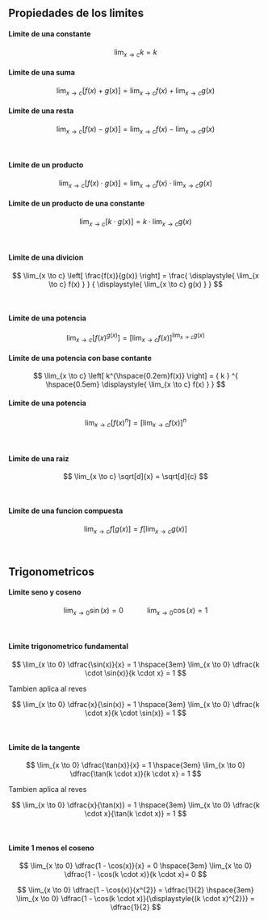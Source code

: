 ## Propiedades de los limites

#### Limite de una constante 

$$
    \lim_{x \to c} k = k
$$

#### Limite de una suma

$$
    \lim_{x \to c} \left[f(x) + g(x) \right] = 
    \lim_{x \to c} f(x) 
    +
    \lim_{x \to c} g(x)
$$

#### Limite de una resta

$$
    \lim_{x \to c} \left[f(x) - g(x) \right] = 
    \lim_{x \to c} f(x) 
    -
    \lim_{x \to c} g(x)
$$

<br>

#### Limite de un producto

$$
    \lim_{x \to c} \left[f(x) \cdot g(x) \right] = 
    \lim_{x \to c} f(x) 
    \cdot
    \lim_{x \to c} g(x)
$$

#### Limite de un producto de una constante

$$
    \lim_{x \to c} \left[k \cdot g(x) \right] = 
    k \cdot \lim_{x \to c} g(x)
$$

<br>

#### Limite de una divicion

$$
    \lim_{x \to c} \left[ \frac{f(x)}{g(x)} \right] 
    =
    \frac{
        \displaystyle{ \lim_{x \to c} f(x) }
    }
    {
        \displaystyle{ \lim_{x \to c} g(x) }
    }   
$$

<br>

#### Limite de una potencia

$$
    \lim_{x \to c} \left[ f(x)^{g(x)} \right] = 
    \left[ 
        \lim_{x \to c} f(x)
    \right]
    ^{
        \displaystyle{
            \lim_{x \to c} g(x) 
        } 
    }  
$$

#### Limite de una potencia con base contante

$$
    \lim_{x \to c} \left[ k^{\hspace{0.2em}f(x)} \right] = 
    {
        k
    }
    ^{
        \hspace{0.5em}
        \displaystyle{
            \lim_{x \to c} f(x) 
        } 
    }  
$$

#### Limite de una potencia

$$
    \lim_{x \to c} \left[ f(x)^{n} \right] = 
    \left[ 
        \lim_{x \to c} f(x)
    \right]
    ^{n}  
$$

<br>

#### Limite de una raiz

$$
    \lim_{x \to c} \sqrt[d]{x} = \sqrt[d]{c}
$$

<br>

#### Limite de una funcion compuesta

$$
    \lim_{x \to c} f \left[g(x) \right] = 
    f \left[ 
        \lim_{x \to c} g(x)
    \right]
$$

<br>


## Trigonometricos

#### Limite seno y coseno

$$
    \lim_{x \to 0} \sin(x) = 0
    \hspace{3em}
    \lim_{x \to 0} \cos(x) = 1
$$

<br>

#### Limite trigonometrico fundamental

$$
    \lim_{x \to 0} \dfrac{\sin(x)}{x} = 1
    \hspace{3em}
    \lim_{x \to 0} \dfrac{k \cdot \sin(x)}{k \cdot x} = 1
$$

Tambien aplica al reves

$$
    \lim_{x \to 0} \dfrac{x}{\sin(x)} = 1
    \hspace{3em}
    \lim_{x \to 0} \dfrac{k \cdot x}{k \cdot \sin(x)} = 1
$$

<br>

#### Limite de la tangente

$$
    \lim_{x \to 0} \dfrac{\tan(x)}{x} = 1
    \hspace{3em}
    \lim_{x \to 0} \dfrac{\tan(k \cdot x)}{k \cdot x} = 1
$$

Tambien aplica al reves

$$
    \lim_{x \to 0} \dfrac{x}{\tan(x)} = 1
    \hspace{3em}
    \lim_{x \to 0} \dfrac{k \cdot x}{\tan(k \cdot x)} = 1
$$ 


<br>

#### Limite 1 menos el coseno

$$
    \lim_{x \to 0} \dfrac{1 - \cos(x)}{x} = 0
    \hspace{3em}
    \lim_{x \to 0} \dfrac{1 - \cos(k \cdot x)}{k \cdot x}= 0
$$

$$
    \lim_{x \to 0} \dfrac{1 - \cos(x)}{x^{2}} = \dfrac{1}{2}
    \hspace{3em}
    \lim_{x \to 0} \dfrac{1 - \cos(k \cdot x)}{\displaystyle{(k \cdot x)^{2}}} = \dfrac{1}{2}
$$